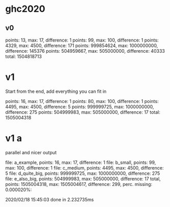# ghc2020

## v0 

points: 13, max: 17, difference: 1
points: 99, max: 100, difference: 1
points: 4329, max: 4500, difference: 171
points: 999854624, max: 1000000000, difference: 145376
points: 504959667, max: 505000000, difference: 40333
total: 1504818713 

# v1

Start from the end, add everything you can fit in

points: 16, max: 17, difference: 1
points: 80, max: 100, difference: 1
points: 4495, max: 4500, difference: 5
points: 999999725, max: 1000000000, difference: 275
points: 504999983, max: 505000000, difference: 17
total: 1505004318

# v1 a

parallel and nicer output

file: a_example, points: 16, max: 17, difference: 1
file: b_small, points: 99, max: 100, difference: 1
file: c_medium, points: 4495, max: 4500, difference: 5
file: d_quite_big, points: 999999725, max: 1000000000, difference: 275
file: e_also_big, points: 504999983, max: 505000000, difference: 17
total, points: 1505004318, max: 1505004617, difference: 299, perc. missing: 0.000020%: 

2020/02/18 15:45:03 done in  2.232735ms